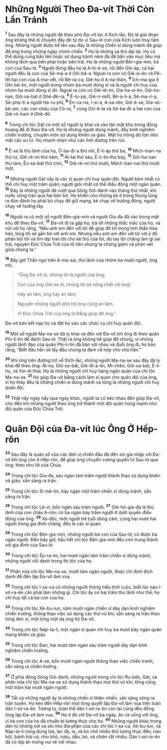 # Những Người Theo Ða-vít Thời Còn Lẩn Tránh
<sup><b>1</b></sup> Sau đây là những người đã theo phò Ða-vít lúc ở Xích-lắc. Ðó là giai đoạn ông không thể di chuyển đây đó tự do vì Sau-lơ con của Kích luôn truy tầm ông. Những người được kể tên sau đây là những chiến sĩ dũng mãnh đã giúp đỡ ông trong những ngày chinh chiến. <sup><b>2</b></sup> Họ là những xạ thủ đại tài. Họ có thể dùng cung bắn tên hoặc sử dụng trành ném đá để bắn vào mục tiêu mà không lệch qua bên phải hoặc bên trái. Họ là những người Bên-gia-min, bà con của Sau-lơ. <sup><b>3</b></sup> Người đứng đầu họ là A-hi-ê-xe, rồi đến Giô-áp, cả hai người đều là con của Sê-ma-a ở Ghi-bê-a. Ngoài ra còn có Giê-xi-ên và Pê-lết hai con của A-ma-vết, rồi Bê-ra-ca, Giê-hu ở A-na-thôn, <sup><b>4</b></sup> Ích-ma-gia ở Ghi-bê-ôn, một người trong nhóm ba mươi dũng sĩ và là người chỉ huy của nhóm ba mươi dũng sĩ đó. Ngoài ra còn có Giê-rê-mi, Gia-ha-xi-ên, Giô-ha-nan, Giô-xa-bát ở Ghê-đê-ra, <sup><b>5</b></sup> Ê-lu-xai, Giê-ri-mốt, Bê-a-li-a, Sê-ma-ri-a, Sê-pha-ti-a người Ha-ru-phi, <sup><b>6</b></sup> Ên-ca-na, I-si-a, A-xa-rên, Giô-ê-xe, Gia-sô-bê-am, các con cháu của Cô-ra, <sup><b>7</b></sup> cùng Giô-ê-la và Xê-ba-đi-a hai con của Giê-rô-ham ở Ghê-đô.

<sup><b>8</b></sup> Trong chi tộc Gát có một số người ly khai và vào tận mật khu trong đồng hoang để đi theo Ða-vít. Họ là những người dũng mãnh, đầy kinh nghiệm chiến trường, chuyên môn sử dụng khiên và giáo. Mặt họ trông dữ tợn như mặt các sư tử. Họ nhanh nhẹn như các linh dương trên núi.

<sup><b>9</b></sup> Ê-xe là thủ lãnh của họ, Ô-ba-đi-a thứ nhì, Ê-li-áp thứ ba, <sup><b>10</b></sup> Mích-man-na thứ tư, Giê-rê-mi thứ năm, <sup><b>11</b></sup> Át-tai thứ sáu, Ê-li-ên thứ bảy, <sup><b>12</b></sup> Giô-ha-nan thứ tám, Ên-xa-bát thứ chín, <sup><b>13</b></sup> Giê-rê-mi thứ mười, Mách-ban-nai thứ mười một.

<sup><b>14</b></sup> Những người Gát nầy là các sĩ quan chỉ huy quân đội. Người kém nhất có thể chỉ huy một trăm quân; người giỏi nhất có thể điều động một ngàn quân. <sup><b>15</b></sup> Ðây là những người đã vượt qua Sông Giô-đanh vào tháng thứ nhất, khi nước sông tràn qua hai bên bờ. Họ khiến cho những kẻ ở trong thung lũng ra đón đánh họ phải bỏ chạy để giữ mạng, kẻ chạy về hướng đông, người chạy về hướng tây.

<sup><b>16</b></sup> Ngoài ra có một số người Bên-gia-min và người Giu-đa đã vào trong mật khu để theo Ða-vít. <sup><b>17</b></sup> Ða-vít đi ra gặp họ, trả lời những thắc mắc của họ, và nói với họ rằng, “Nếu anh em đến với tôi để giúp đỡ tôi trong tinh thần hòa hảo, lòng tôi sẽ gắn bó với anh em. Nhưng nếu anh em đến với tôi với ý đồ phản bội tôi và tìm dịp trao tôi cho kẻ thù của tôi, dù tay tôi chẳng làm gì sai trái, nguyện Ðức Chúa Trời của tổ tiên chúng ta chứng giám và phán xét giữa chúng ta.”

<sup><b>18</b></sup> Bấy giờ Thần ngự trên A-ma-sai, thủ lãnh của nhóm ba mươi người, ông nói,

> “Ông Ða-vít ơi, chúng tôi là người của ông;
> 
> Con của ông Giê-se ơi, chúng tôi sẽ sống chết với ông!
> 
> Hãy an tâm, ông hãy an tâm;
> 
> Nguyện những người phò trợ ông cũng an tâm,
> 
> Vì Ðức Chúa Trời của ông là Ðấng giúp đỡ ông.”

Ða-vít bèn kết nạp họ và đặt họ vào các chức vụ chỉ huy quân đội.

<sup><b>19</b></sup> Một số người Ma-na-se đã ly khai và đến với Ða-vít khi ông đi theo quân Phi-li-tin để đánh Sau-lơ. Thật ra ông không hề giúp đỡ chúng, vì những người lãnh đạo của quân Phi-li-tin đã bàn với nhau và đuổi ông đi, họ bảo rằng, “Biết đâu hắn sẽ lấy đầu chúng ta đem về nộp cho chủ hắn.”

<sup><b>20</b></sup> Khi ông trên đường trở về Xích-lắc, những người Ma-na-se sau đây đã ly khai để theo ông: Át-na, Giô-xa-bát, Giê-đi-a-ên, Mi-chên, Giô-xa-bát, Ê-li-hu, và Xin-lê-thai. Họ là những người chỉ huy hàng ngàn quân của chi tộc Ma-na-se. <sup><b>21</b></sup> Họ giúp Ða-vít bằng cách làm sĩ quan cho quân đội của ông, vì họ thảy đều là những chiến sĩ dũng mãnh và từng là những người chỉ huy quân đội.

<sup><b>22</b></sup> Thật vậy ngày nầy qua ngày khác, người ta cứ kéo nhau đến giúp Ða-vít, cho đến khi những người theo ông trở thành một đội quân hùng mạnh như đội quân của Ðức Chúa Trời.

# Quân Ðội của Ða-vít lúc Ông Ở Hếp-rôn
<sup><b>23</b></sup> Sau đây là quân số của các đơn vị chiến đấu đã đến xin gia nhập với Ða-vít khi ông còn ở Hếp-rôn, để giúp ông chuyển vương quyền từ Sau-lơ qua ông, theo như lời của Chúa.

<sup><b>24</b></sup> Trong chi tộc Giu-đa, sáu ngàn tám trăm người thành thạo sử dụng khiên và giáo, sẵn sàng ra trận.

<sup><b>25</b></sup> Trong chi tộc Si-mê-ôn, bảy ngàn một trăm chiến sĩ dũng mãnh, sẵn sàng ra trận.

<sup><b>26</b></sup> Trong chi tộc Lê-vi, bốn ngàn sáu trăm người. <sup><b>27</b></sup> Giê-hô-gia-đa là thủ lãnh của con cháu A-rôn; có ba ngàn bảy trăm người ở dưới quyền điều động của ông. <sup><b>28</b></sup> Xa-đốc, một người trẻ tuổi dũng cảm, cùng hai mươi hai người trong gia đình chàng, đều là các sĩ quan.

<sup><b>29</b></sup> Trong chi tộc Bên-gia-min, những người bà con của Sau-lơ, có được ba ngàn người. Ðến bấy giờ, hầu hết chi tộc Bên-gia-min đều còn trung thành với gia đình của Sau-lơ.

<sup><b>30</b></sup> Trong chi tộc Ép-ra-im, hai mươi ngàn tám trăm chiến sĩ dũng mãnh, những người nổi danh trong thị tộc của họ.

<sup><b>31</b></sup> Phân nửa chi tộc Ma-na-se, mười tám ngàn người, được chỉ định đích danh để đến lập Ða-vít làm vua.

<sup><b>32</b></sup> Trong chi tộc I-sa-ca có những người thông hiểu thời cuộc, biết lúc nào I-sơ-ra-ên cần phải làm những gì. Chi tộc ấy có hai trăm thủ lãnh như thế; họ chỉ huy tất cả bà con của họ.

<sup><b>33</b></sup> Trong chi tộc Xê-bu-lun, năm mươi ngàn chiến sĩ dày dạn kinh nghiệm chiến trường, thông thạo việc sử dụng các thứ vũ khí, sẵn sàng ra trận theo từng đơn vị, một lòng một dạ ủng hộ Ða-vít.

<sup><b>34</b></sup> Trong chi tộc Náp-ta-li, một ngàn sĩ quan chỉ huy ba mươi bảy ngàn quân mang khiên và giáo.

<sup><b>35</b></sup> Trong chi tộc Ðan, hai mươi tám ngàn sáu trăm người dày dạn kinh nghiệm chiến trường.

<sup><b>36</b></sup> Trong chi tộc A-se, bốn mươi ngàn người thông thạo việc chiến tranh, sẵn sàng ra chiến trường.

<sup><b>37</b></sup> Ở phía đông Sông Giô-đanh, những người trong chi tộc Ru-bên, Gát, và phân nửa chi tộc Ma-na-se sử dụng thành thạo mọi thứ vũ khí, tổng cộng một trăm hai mươi ngàn người.

<sup><b>38</b></sup> Tất cả những người ấy là những chiến sĩ thiện chiến, sẵn sàng xông ra trận tuyến. Họ kéo đến Hếp-rôn một lòng quyết lập Ða-vít làm vua trên toàn dân I-sơ-ra-ên. Tương tự, toàn thể dân I-sơ-ra-ên còn lại cũng đều đồng lòng lập Ða-vít làm vua. <sup><b>39</b></sup> Họ ở đó với Ða-vít ba ngày, ăn và uống với ông, vì bà con của họ đã chuẩn bị lương thực cho họ. <sup><b>40</b></sup> Những người khác trong dân từ những nơi xa xôi như địa phận của các chi tộc I-sa-ca, Xê-bu-lun, và Náp-ta-li cũng dùng lừa, lạc đà, la, và bò chở nhiều thứ lương thực đến; nào bột, bánh trái vả, nho khô, rượu, dầu, bò, và chiên rất nhiều. Dân I-sơ-ra-ên đã có dịp ăn mừng vui vẻ với nhau.